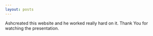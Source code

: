 ```yaml
---
layout: posts
---
```


Ashcreated this website and he worked really hard on it. Thank You for watching the presentation.